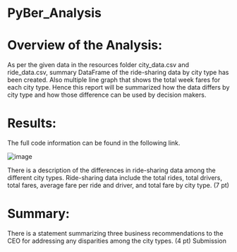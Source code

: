 # PyBer_Analysis
# Overview of the Analysis:
As per the given data in the resources folder city_data.csv and ride_data.csv, summary DataFrame of the ride-sharing data by city type has been created. 
Also multiple line graph that shows the total week fares for each city type. Hence this report will be summarized how the data differs by city type and how those difference can be used by decision makers.
# Results:
The full code information can be found in the following link.

![image](https://user-images.githubusercontent.com/93173498/144738258-4fce2463-6c88-4ee1-9dce-2b8426e6de4f.png)


There is a description of the differences in ride-sharing data among the different city types. Ride-sharing data include the total rides, total drivers, total fares, average fare per ride and driver, and total fare by city type. (7 pt)
# Summary:

There is a statement summarizing three business recommendations to the CEO for addressing any disparities among the city types. (4 pt)
Submission
